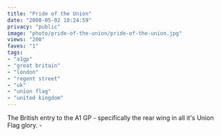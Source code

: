 ```yaml
---
title: "Pride of the Union"
date: "2008-05-02 10:24:59"
privacy: "public"
image: "photo/pride-of-the-union/pride-of-the-union.jpg"
views: "200"
faves: "1"
tags:
- "a1gp"
- "great britain"
- "london"
- "regent street"
- "uk"
- "union flag"
- "united kingdom"
---
```

The British entry to the A1 GP - specifically the rear wing in all it's Union Flag glory. - <a href="/photos/2008/05/02/pride-of-the-union"></a>
